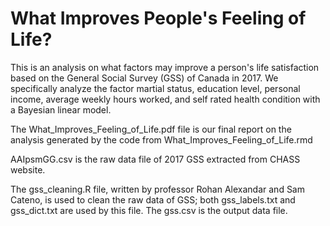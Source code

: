 # What Improves People's Feeling of Life?

This is an analysis on what factors may improve a person's life satisfaction based on the General Social Survey (GSS) of Canada in 2017. We specifically analyze the factor martial status, education level, personal income, average weekly hours worked, and self rated health condition with a Bayesian linear model.

The What_Improves_Feeling_of_Life.pdf file is our final report on the analysis generated by the code from What_Improves_Feeling_of_Life.rmd

AAIpsmGG.csv is the raw data file of 2017 GSS extracted from CHASS website.

The gss_cleaning.R file, written by professor Rohan Alexandar and Sam Cateno, is used to clean the raw data of GSS; both gss_labels.txt and gss_dict.txt are used by this file. The gss.csv is the output data file.

